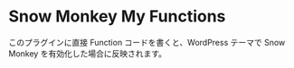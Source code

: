 # Snow Monkey My Functions

このプラグインに直接 Function コードを書くと、WordPress テーマで Snow Monkey を有効化した場合に反映されます。
